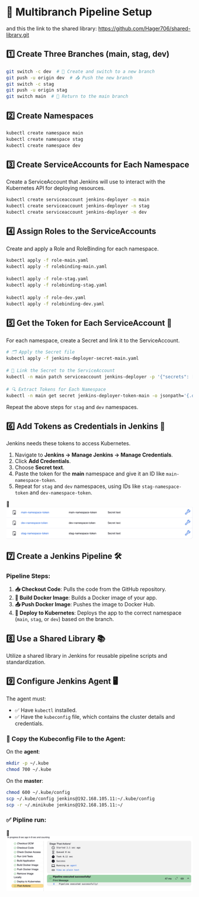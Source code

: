 # 🚀 Multibranch Pipeline Setup
and this the link to the shared library:
https://github.com/Hager706/shared-library.git
## 1️⃣ Create Three Branches (main, stag, dev)
```sh
git switch -c dev  # 🌱 Create and switch to a new branch
git push -u origin dev  # 📤 Push the new branch
git switch -c stag
git push -u origin stag
git switch main  # 🔄 Return to the main branch
```

## 2️⃣ Create Namespaces
```sh
kubectl create namespace main
kubectl create namespace stag
kubectl create namespace dev
```

## 3️⃣ Create ServiceAccounts for Each Namespace
Create a ServiceAccount that Jenkins will use to interact with the Kubernetes API for deploying resources.
```sh
kubectl create serviceaccount jenkins-deployer -n main
kubectl create serviceaccount jenkins-deployer -n stag
kubectl create serviceaccount jenkins-deployer -n dev
```

## 4️⃣ Assign Roles to the ServiceAccounts
Create and apply a Role and RoleBinding for each namespace.
```sh
kubectl apply -f role-main.yaml
kubectl apply -f rolebinding-main.yaml

kubectl apply -f role-stag.yaml
kubectl apply -f rolebinding-stag.yaml

kubectl apply -f role-dev.yaml
kubectl apply -f rolebinding-dev.yaml
```

## 5️⃣ Get the Token for Each ServiceAccount 🔑
For each namespace, create a Secret and link it to the ServiceAccount.
```sh
# 🗂 Apply the Secret file
kubectl apply -f jenkins-deployer-secret-main.yaml

# 🔗 Link the Secret to the ServiceAccount
kubectl -n main patch serviceaccount jenkins-deployer -p '{"secrets": [{"name": "jenkins-deployer-token-main"}]}'

# 🔍 Extract Tokens for Each Namespace
kubectl -n main get secret jenkins-deployer-token-main -o jsonpath='{.data.token}' | base64 --decode
```
Repeat the above steps for `stag` and `dev` namespaces.

## 6️⃣ Add Tokens as Credentials in Jenkins 🔐
Jenkins needs these tokens to access Kubernetes.
1. Navigate to **Jenkins → Manage Jenkins → Manage Credentials**.
2. Click **Add Credentials**.
3. Choose **Secret text**.
4. Paste the token for the **main** namespace and give it an ID like `main-namespace-token`.
5. Repeat for `stag` and `dev` namespaces, using IDs like `stag-namespace-token` and `dev-namespace-token`.

 📸![Alt text](assets/pic2.png)

## 7️⃣ Create a Jenkins Pipeline 🛠️
### Pipeline Steps:
1. **📥 Checkout Code**: Pulls the code from the GitHub repository.
2. **🐳 Build Docker Image**: Builds a Docker image of your app.
3. **📤 Push Docker Image**: Pushes the image to Docker Hub.
4. **🚀 Deploy to Kubernetes**: Deploys the app to the correct namespace (`main`, `stag`, or `dev`) based on the branch.

## 8️⃣ Use a Shared Library 📚
Utilize a shared library in Jenkins for reusable pipeline scripts and standardization.

## 9️⃣ Configure Jenkins Agent 🖥️
The agent must:
- ✅ Have `kubectl` installed.
- ✅ Have the `kubeconfig` file, which contains the cluster details and credentials.

### 📂 Copy the Kubeconfig File to the Agent:
On the **agent**:
```sh
mkdir -p ~/.kube 
chmod 700 ~/.kube
```

On the **master**:
```sh
chmod 600 ~/.kube/config
scp ~/.kube/config jenkins@192.168.105.11:~/.kube/config
scp -r ~/.minikube jenkins@192.168.105.11:~/
```

### ✅ Pipline run:

 📸![Alt text](assets/pic1.png)

```

